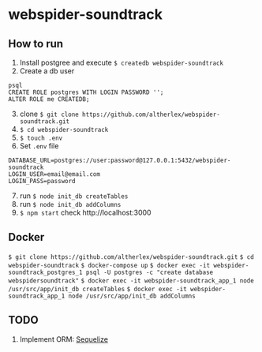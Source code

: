 # webspider-soundtrack

## How to run
1. Install postgree and execute `$ createdb webspider-soundtrack`
2. Create a db user 
```
psql
CREATE ROLE postgres WITH LOGIN PASSWORD '';
ALTER ROLE me CREATEDB;
```
3. clone `$ git clone https://github.com/altherlex/webspider-soundtrack.git`
4. `$ cd webspider-soundtrack`
5. `$ touch .env`
6. Set `.env` file
```
DATABASE_URL=postgres://user:password@127.0.0.1:5432/webspider-soundtrack
LOGIN_USER=email@email.com
LOGIN_PASS=password
```
7. run `$ node init_db createTables`
8. run `$ node init_db addColumns`
9. `$ npm start` check http://localhost:3000

## Docker

`$ git clone https://github.com/altherlex/webspider-soundtrack.git`
`$ cd webspider-soundtrack`
`$ docker-compose up`
`$ docker exec -it webspider-soundtrack_postgres_1 psql -U postgres -c "create database webspidersoundtrack"`
`$ docker exec -it webspider-soundtrack_app_1 node /usr/src/app/init_db createTables`
`$ docker exec -it webspider-soundtrack_app_1 node /usr/src/app/init_db addColumns`

## TODO

1. Implement ORM: [Sequelize](https://sequelize.org/)
